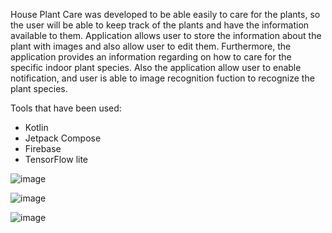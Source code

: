 House Plant Care was developed to be able easily to care for the plants, so the user will be able to keep track of the plants and have the information available to them. Application allows user to store the information about the plant with images and also allow user to edit them. Furthermore, the application provides an information regarding on how to care for the specific indoor plant species. Also the application allow user to enable notification, and user is able to image recognition fuction to recognize the plant species.


Tools that have been used:
- Kotlin
- Jetpack Compose
- Firebase
- TensorFlow lite

  
![image](https://github.com/Editux/House_Plant_Recognition/assets/43064329/1e7ffd54-d8a5-47ce-ad1f-7bb7e80858d5)

![image](https://github.com/Editux/House_Plant_Recognition/assets/43064329/a558a750-a925-47c4-a52d-e957d628300a)

![image](https://github.com/Editux/House_Plant_Recognition/assets/43064329/8c2d5c4f-2d2e-404e-b1eb-3cce27b7aea4)


